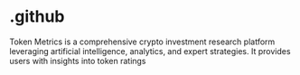 # .github
Token Metrics is a comprehensive crypto investment research platform leveraging artificial intelligence, analytics, and expert strategies. It provides users with insights into token ratings

